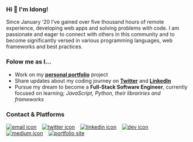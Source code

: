 
### Hi 👋 I'm Idong!

Since January ‘20 I’ve gained over five thousand hours of remote experience, developing web apps and solving problems with code. I am passionate and eager to connect with others in this community and to become significantly versed in various programming languages, web frameworks and best practices.

### Folow me as I...
- Work on my **[personal portfolio](https://iessiendev.netlify.app/)** project
- Share updates about my coding journey on **[Twitter](https://twitter.com/iessiendev)** and **[LinkedIn](https://linkedin.com/in/idongessien)**
- Pursue my dream to become a **Full-Stack Software Engineer**, currently focused on learning; *JavaScript, Python, their librariries and frameworks*
  
### Contact & Platforms

[![email icon][email-icon]][email] &ensp; [![twitter icon][twitter-icon]][twitter] &ensp; [![linkedin icon][linkedin-icon]][linkedin] &ensp; [![dev icon][dev-icon]][dev] &ensp; [![medium icon][medium-icon]][medium] &ensp; [![portfolio site][portsite-icon]][portsite]

<!-- social media & contact -->
[email]: mailto:i.d.essien@gmail.com
[email-icon]: https://i.imgur.com/5YxDy89.png?3

[twitter]: https://twitter.com/iessiendev
[twitter-icon]: https://i.imgur.com/YeP9ifH.png?1

[linkedin]: https://linkedin.com/in/idongessien
[linkedin-icon]: https://i.imgur.com/c10Yeew.png?3

[dev]: https://dev.to/idngessnio
[dev-icon]: https://i.imgur.com/m9s1otB.png?1

[medium]: https://medium.com/@idngessnio
[medium-icon]: https://i.imgur.com/6yT77w0.png?1

[portsite]: https://iessiendev.netlify.app/
[portsite-icon]: https://i.imgur.com/FMjiBzI.jpg?1

<!-- Lambda link -->
[Lambda School]: https://lambdaschool.com
